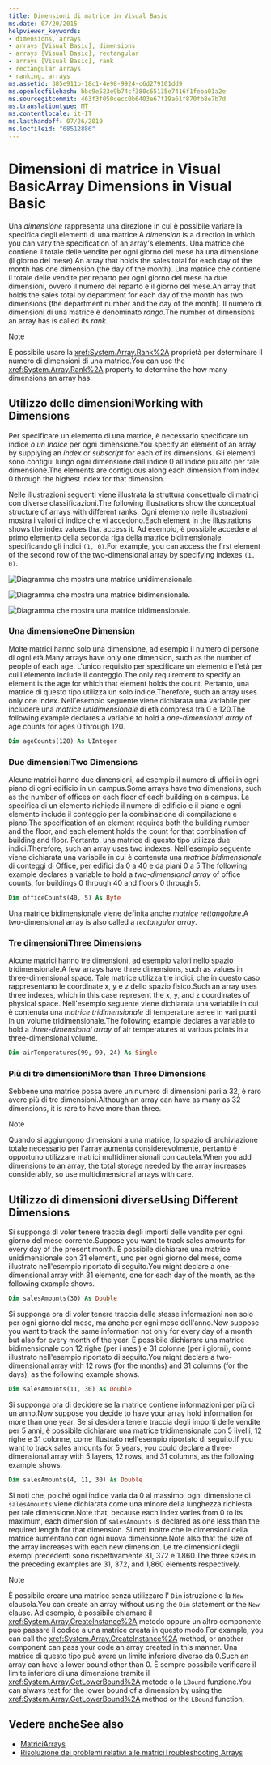 ```yaml
---
title: Dimensioni di matrice in Visual Basic
ms.date: 07/20/2015
helpviewer_keywords:
- dimensions, arrays
- arrays [Visual Basic], dimensions
- arrays [Visual Basic], rectangular
- arrays [Visual Basic], rank
- rectangular arrays
- ranking, arrays
ms.assetid: 385e911b-18c1-4e98-9924-c6d279101dd9
ms.openlocfilehash: bbc9e523e9b74cf380c65135e7416f1feba01a2e
ms.sourcegitcommit: 463f3f050cecc0b6403e67f19a61f870fb8e7b7d
ms.translationtype: MT
ms.contentlocale: it-IT
ms.lasthandoff: 07/26/2019
ms.locfileid: "68512886"
---
```

# <a name="array-dimensions-in-visual-basic"></a><span data-ttu-id="ed06c-102">Dimensioni di matrice in Visual Basic</span><span class="sxs-lookup"><span data-stu-id="ed06c-102">Array Dimensions in Visual Basic</span></span>

<span data-ttu-id="ed06c-103">Una *dimensione* rappresenta una direzione in cui è possibile variare la specifica degli elementi di una matrice.</span><span class="sxs-lookup"><span data-stu-id="ed06c-103">A *dimension* is a direction in which you can vary the specification of an array's elements.</span></span> <span data-ttu-id="ed06c-104">Una matrice che contiene il totale delle vendite per ogni giorno del mese ha una dimensione (il giorno del mese).</span><span class="sxs-lookup"><span data-stu-id="ed06c-104">An array that holds the sales total for each day of the month has one dimension (the day of the month).</span></span> <span data-ttu-id="ed06c-105">Una matrice che contiene il totale delle vendite per reparto per ogni giorno del mese ha due dimensioni, ovvero il numero del reparto e il giorno del mese.</span><span class="sxs-lookup"><span data-stu-id="ed06c-105">An array that holds the sales total by department for each day of the month has two dimensions (the department number and the day of the month).</span></span> <span data-ttu-id="ed06c-106">Il numero di dimensioni di una matrice è denominato *rango*.</span><span class="sxs-lookup"><span data-stu-id="ed06c-106">The number of dimensions an array has is called its *rank*.</span></span>

> [!NOTE]
> <span data-ttu-id="ed06c-107">È possibile usare la <xref:System.Array.Rank%2A> proprietà per determinare il numero di dimensioni di una matrice.</span><span class="sxs-lookup"><span data-stu-id="ed06c-107">You can use the <xref:System.Array.Rank%2A> property to determine the how many dimensions an array has.</span></span>

## <a name="working-with-dimensions"></a><span data-ttu-id="ed06c-108">Utilizzo delle dimensioni</span><span class="sxs-lookup"><span data-stu-id="ed06c-108">Working with Dimensions</span></span>

<span data-ttu-id="ed06c-109">Per specificare un elemento di una matrice, è necessario specificare un indice *o un* *Indice* per ogni dimensione.</span><span class="sxs-lookup"><span data-stu-id="ed06c-109">You specify an element of an array by supplying an *index* or *subscript* for each of its dimensions.</span></span> <span data-ttu-id="ed06c-110">Gli elementi sono contigui lungo ogni dimensione dall'indice 0 all'indice più alto per tale dimensione.</span><span class="sxs-lookup"><span data-stu-id="ed06c-110">The elements are contiguous along each dimension from index 0 through the highest index for that dimension.</span></span>

<span data-ttu-id="ed06c-111">Nelle illustrazioni seguenti viene illustrata la struttura concettuale di matrici con diverse classificazioni.</span><span class="sxs-lookup"><span data-stu-id="ed06c-111">The following illustrations show the conceptual structure of arrays with different ranks.</span></span> <span data-ttu-id="ed06c-112">Ogni elemento nelle illustrazioni mostra i valori di indice che vi accedono.</span><span class="sxs-lookup"><span data-stu-id="ed06c-112">Each element in the illustrations shows the index values that access it.</span></span> <span data-ttu-id="ed06c-113">Ad esempio, è possibile accedere al primo elemento della seconda riga della matrice bidimensionale specificando gli indici `(1, 0)`.</span><span class="sxs-lookup"><span data-stu-id="ed06c-113">For example, you can access the first element of the second row of the two-dimensional array by specifying indexes `(1, 0)`.</span></span>

![Diagramma che mostra una matrice unidimensionale.](./media/array-dimensions/one-dimensional-array.gif)

![Diagramma che mostra una matrice bidimensionale.](./media/array-dimensions/two-dimensional-array.gif)

![Diagramma che mostra una matrice tridimensionale.](./media/array-dimensions/three-dimensional-array.gif)

### <a name="one-dimension"></a><span data-ttu-id="ed06c-117">Una dimensione</span><span class="sxs-lookup"><span data-stu-id="ed06c-117">One Dimension</span></span>

<span data-ttu-id="ed06c-118">Molte matrici hanno solo una dimensione, ad esempio il numero di persone di ogni età.</span><span class="sxs-lookup"><span data-stu-id="ed06c-118">Many arrays have only one dimension, such as the number of people of each age.</span></span> <span data-ttu-id="ed06c-119">L'unico requisito per specificare un elemento è l'età per cui l'elemento include il conteggio.</span><span class="sxs-lookup"><span data-stu-id="ed06c-119">The only requirement to specify an element is the age for which that element holds the count.</span></span> <span data-ttu-id="ed06c-120">Pertanto, una matrice di questo tipo utilizza un solo indice.</span><span class="sxs-lookup"><span data-stu-id="ed06c-120">Therefore, such an array uses only one index.</span></span> <span data-ttu-id="ed06c-121">Nell'esempio seguente viene dichiarata una variabile per includere una *matrice unidimensionale* di età compresa tra 0 e 120.</span><span class="sxs-lookup"><span data-stu-id="ed06c-121">The following example declares a variable to hold a *one-dimensional array* of age counts for ages 0 through 120.</span></span>

```vb
Dim ageCounts(120) As UInteger
```

### <a name="two-dimensions"></a><span data-ttu-id="ed06c-122">Due dimensioni</span><span class="sxs-lookup"><span data-stu-id="ed06c-122">Two Dimensions</span></span>

<span data-ttu-id="ed06c-123">Alcune matrici hanno due dimensioni, ad esempio il numero di uffici in ogni piano di ogni edificio in un campus.</span><span class="sxs-lookup"><span data-stu-id="ed06c-123">Some arrays have two dimensions, such as the number of offices on each floor of each building on a campus.</span></span> <span data-ttu-id="ed06c-124">La specifica di un elemento richiede il numero di edificio e il piano e ogni elemento include il conteggio per la combinazione di compilazione e piano.</span><span class="sxs-lookup"><span data-stu-id="ed06c-124">The specification of an element requires both the building number and the floor, and each element holds the count for that combination of building and floor.</span></span> <span data-ttu-id="ed06c-125">Pertanto, una matrice di questo tipo utilizza due indici.</span><span class="sxs-lookup"><span data-stu-id="ed06c-125">Therefore, such an array uses two indexes.</span></span> <span data-ttu-id="ed06c-126">Nell'esempio seguente viene dichiarata una variabile in cui è contenuta una *matrice bidimensionale* di conteggi di Office, per edifici da 0 a 40 e da piani 0 a 5.</span><span class="sxs-lookup"><span data-stu-id="ed06c-126">The following example declares a variable to hold a *two-dimensional array* of office counts, for buildings 0 through 40 and floors 0 through 5.</span></span>

```vb
Dim officeCounts(40, 5) As Byte
```

<span data-ttu-id="ed06c-127">Una matrice bidimensionale viene definita anche *matrice rettangolare*.</span><span class="sxs-lookup"><span data-stu-id="ed06c-127">A two-dimensional array is also called a *rectangular array*.</span></span>

### <a name="three-dimensions"></a><span data-ttu-id="ed06c-128">Tre dimensioni</span><span class="sxs-lookup"><span data-stu-id="ed06c-128">Three Dimensions</span></span>

<span data-ttu-id="ed06c-129">Alcune matrici hanno tre dimensioni, ad esempio valori nello spazio tridimensionale.</span><span class="sxs-lookup"><span data-stu-id="ed06c-129">A few arrays have three dimensions, such as values in three-dimensional space.</span></span> <span data-ttu-id="ed06c-130">Tale matrice utilizza tre indici, che in questo caso rappresentano le coordinate x, y e z dello spazio fisico.</span><span class="sxs-lookup"><span data-stu-id="ed06c-130">Such an array uses three indexes, which in this case represent the x, y, and z coordinates of physical space.</span></span> <span data-ttu-id="ed06c-131">Nell'esempio seguente viene dichiarata una variabile in cui è contenuta una *matrice tridimensionale* di temperature aeree in vari punti in un volume tridimensionale.</span><span class="sxs-lookup"><span data-stu-id="ed06c-131">The following example declares a variable to hold a *three-dimensional array* of air temperatures at various points in a three-dimensional volume.</span></span>

```vb
Dim airTemperatures(99, 99, 24) As Single
```

### <a name="more-than-three-dimensions"></a><span data-ttu-id="ed06c-132">Più di tre dimensioni</span><span class="sxs-lookup"><span data-stu-id="ed06c-132">More than Three Dimensions</span></span>

<span data-ttu-id="ed06c-133">Sebbene una matrice possa avere un numero di dimensioni pari a 32, è raro avere più di tre dimensioni.</span><span class="sxs-lookup"><span data-stu-id="ed06c-133">Although an array can have as many as 32 dimensions, it is rare to have more than three.</span></span>

> [!NOTE]
> <span data-ttu-id="ed06c-134">Quando si aggiungono dimensioni a una matrice, lo spazio di archiviazione totale necessario per l'array aumenta considerevolmente, pertanto è opportuno utilizzare matrici multidimensionali con cautela.</span><span class="sxs-lookup"><span data-stu-id="ed06c-134">When you add dimensions to an array, the total storage needed by the array increases considerably, so use multidimensional arrays with care.</span></span>

## <a name="using-different-dimensions"></a><span data-ttu-id="ed06c-135">Utilizzo di dimensioni diverse</span><span class="sxs-lookup"><span data-stu-id="ed06c-135">Using Different Dimensions</span></span>

<span data-ttu-id="ed06c-136">Si supponga di voler tenere traccia degli importi delle vendite per ogni giorno del mese corrente.</span><span class="sxs-lookup"><span data-stu-id="ed06c-136">Suppose you want to track sales amounts for every day of the present month.</span></span> <span data-ttu-id="ed06c-137">È possibile dichiarare una matrice unidimensionale con 31 elementi, uno per ogni giorno del mese, come illustrato nell'esempio riportato di seguito.</span><span class="sxs-lookup"><span data-stu-id="ed06c-137">You might declare a one-dimensional array with 31 elements, one for each day of the month, as the following example shows.</span></span>

```vb
Dim salesAmounts(30) As Double
```

<span data-ttu-id="ed06c-138">Si supponga ora di voler tenere traccia delle stesse informazioni non solo per ogni giorno del mese, ma anche per ogni mese dell'anno.</span><span class="sxs-lookup"><span data-stu-id="ed06c-138">Now suppose you want to track the same information not only for every day of a month but also for every month of the year.</span></span> <span data-ttu-id="ed06c-139">È possibile dichiarare una matrice bidimensionale con 12 righe (per i mesi) e 31 colonne (per i giorni), come illustrato nell'esempio riportato di seguito.</span><span class="sxs-lookup"><span data-stu-id="ed06c-139">You might declare a two-dimensional array with 12 rows (for the months) and 31 columns (for the days), as the following example shows.</span></span>

```vb
Dim salesAmounts(11, 30) As Double
```

<span data-ttu-id="ed06c-140">Si supponga ora di decidere se la matrice contiene informazioni per più di un anno.</span><span class="sxs-lookup"><span data-stu-id="ed06c-140">Now suppose you decide to have your array hold information for more than one year.</span></span> <span data-ttu-id="ed06c-141">Se si desidera tenere traccia degli importi delle vendite per 5 anni, è possibile dichiarare una matrice tridimensionale con 5 livelli, 12 righe e 31 colonne, come illustrato nell'esempio riportato di seguito.</span><span class="sxs-lookup"><span data-stu-id="ed06c-141">If you want to track sales amounts for 5 years, you could declare a three-dimensional array with 5 layers, 12 rows, and 31 columns, as the following example shows.</span></span>

```vb
Dim salesAmounts(4, 11, 30) As Double
```

<span data-ttu-id="ed06c-142">Si noti che, poiché ogni indice varia da 0 al massimo, ogni dimensione di `salesAmounts` viene dichiarata come una minore della lunghezza richiesta per tale dimensione.</span><span class="sxs-lookup"><span data-stu-id="ed06c-142">Note that, because each index varies from 0 to its maximum, each dimension of `salesAmounts` is declared as one less than the required length for that dimension.</span></span> <span data-ttu-id="ed06c-143">Si noti inoltre che le dimensioni della matrice aumentano con ogni nuova dimensione.</span><span class="sxs-lookup"><span data-stu-id="ed06c-143">Note also that the size of the array increases with each new dimension.</span></span> <span data-ttu-id="ed06c-144">Le tre dimensioni degli esempi precedenti sono rispettivamente 31, 372 e 1.860.</span><span class="sxs-lookup"><span data-stu-id="ed06c-144">The three sizes in the preceding examples are 31, 372, and 1,860 elements respectively.</span></span>

> [!NOTE]
> <span data-ttu-id="ed06c-145">È possibile creare una matrice senza utilizzare l' `Dim` istruzione o la `New` clausola.</span><span class="sxs-lookup"><span data-stu-id="ed06c-145">You can create an array without using the `Dim` statement or the `New` clause.</span></span> <span data-ttu-id="ed06c-146">Ad esempio, è possibile chiamare il <xref:System.Array.CreateInstance%2A> metodo oppure un altro componente può passare il codice a una matrice creata in questo modo.</span><span class="sxs-lookup"><span data-stu-id="ed06c-146">For example, you can call the <xref:System.Array.CreateInstance%2A> method, or another component can pass your code an array created in this manner.</span></span> <span data-ttu-id="ed06c-147">Una matrice di questo tipo può avere un limite inferiore diverso da 0.</span><span class="sxs-lookup"><span data-stu-id="ed06c-147">Such an array can have a lower bound other than 0.</span></span> <span data-ttu-id="ed06c-148">È sempre possibile verificare il limite inferiore di una dimensione tramite il <xref:System.Array.GetLowerBound%2A> metodo o la `LBound` funzione.</span><span class="sxs-lookup"><span data-stu-id="ed06c-148">You can always test for the lower bound of a dimension by using the <xref:System.Array.GetLowerBound%2A> method or the `LBound` function.</span></span>

## <a name="see-also"></a><span data-ttu-id="ed06c-149">Vedere anche</span><span class="sxs-lookup"><span data-stu-id="ed06c-149">See also</span></span>

- [<span data-ttu-id="ed06c-150">Matrici</span><span class="sxs-lookup"><span data-stu-id="ed06c-150">Arrays</span></span>](../../../../visual-basic/programming-guide/language-features/arrays/index.md)
- [<span data-ttu-id="ed06c-151">Risoluzione dei problemi relativi alle matrici</span><span class="sxs-lookup"><span data-stu-id="ed06c-151">Troubleshooting Arrays</span></span>](../../../../visual-basic/programming-guide/language-features/arrays/troubleshooting-arrays.md)
